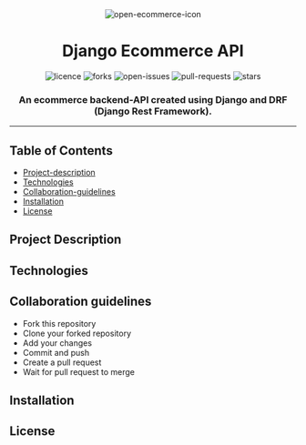 <div align="center">
    <img alt="open-ecommerce-icon" src="https://avatars.githubusercontent.com/u/128040287?s=200&v=4">
</div>

<div align="center">
  <h1>Django Ecommerce API</h1>
</div>
<div align="center">
        <img alt="licence" src="https://img.shields.io/github/license/open-ecommerce-api/backend?style=plastic" >
        <img alt="forks" src="https://img.shields.io/github/forks/open-ecommerce-api/backend?style=plastic&color=yellow" >
        <img alt="open-issues" src="https://img.shields.io/github/issues/open-ecommerce-api/backend?style=plastic&color=blue" >
        <img alt="pull-requests" src="https://img.shields.io/github/issues-pr/open-ecommerce-api/backend?color=success&style=plastic" >
        <img alt="stars" src="https://img.shields.io/github/stars/open-ecommerce-api/backend?style=social" >
</div>

<div align="center">
    <h3>An ecommerce backend-API created using Django and DRF (Django Rest Framework). </h3>
    <hr>

</div>

## Table of Contents

- [Project-description](#project-description)
- [Technologies](#technologies)
- [Collaboration-guidelines](#collaboration-guidelines)
- [Installation](#installation)
- [License](#license)

## Project Description

## Technologies

## Collaboration guidelines

- Fork this repository
- Clone your forked repository
- Add your changes
- Commit and push
- Create a pull request
- Wait for pull request to merge

## Installation

## License
